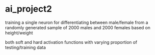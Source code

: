 # ai_project2

training a single neuron for differentiating between male/female from a randomly generated sample of 2000 males and 2000 females based on height/weight

both soft and hard activation functions with varying proportion of testing/training data
